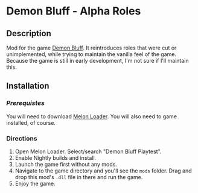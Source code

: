 # Demon Bluff - Alpha Roles

## Description

Mod for the game [Demon Bluff](https://store.steampowered.com/app/3522600/Demon_Bluff/). It reintroduces roles that were cut or unimplemented, while trying to maintain the vanilla feel of the game. Because the game is still in early development, I'm not sure if I'll maintain this.

## Installation

### ***Prerequistes***

You will need to download [Melon Loader](https://melonwiki.xyz/#/).
You will also need to game installed, of course.

### Directions

1. Open Melon Loader. Select/search "Demon Bluff Playtest".
2. Enable Nightly builds and install.
3. Launch the game first without any mods.
4. Navigate to the game directory and you'll see the `mods` folder. Drag and drop this mod's `.dll` file in there and run the game.
5. Enjoy the game.
